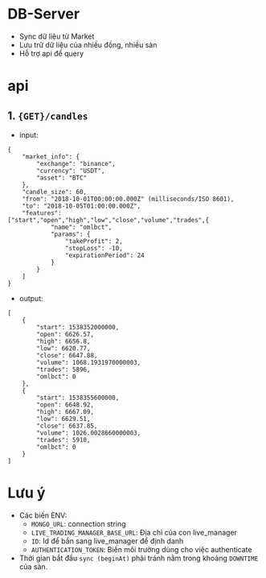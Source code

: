 # DB-Server
- Sync dữ liệu từ Market
- Lưu trữ dữ liệu của nhiều đồng, nhiều sàn
- Hỗ trợ api để query

# api 
## 1. `{GET}/candles`
- input:
```
{
    "market_info": {
        "exchange": "binance",
        "currency": "USDT",
        "asset": "BTC"
    },
    "candle_size": 60,
    "from": "2018-10-01T00:00:00.000Z" (milliseconds/ISO 8601),
    "to": "2018-10-05T01:00:00.000Z",
    "features": ["start","open","high","low","close","volume","trades",{
        	"name": "omlbct",
        	"params": {
        		"takeProfit": 2,
        		"stopLoss": -10,
        		"expirationPeriod": 24
        	}
        }
    ]
}
```
- output: 
```
[
    {
        "start": 1538352000000,
        "open": 6626.57,
        "high": 6656.8,
        "low": 6620.77,
        "close": 6647.88,
        "volume": 1068.1931970000003,
        "trades": 5896,
        "omlbct": 0
    },
    {
        "start": 1538355600000,
        "open": 6648.92,
        "high": 6667.09,
        "low": 6629.51,
        "close": 6637.85,
        "volume": 1026.0028660000003,
        "trades": 5910,
        "omlbct": 0
    }
]
```
# Lưu ý
- Các biến ENV:
    - `MONGO_URL`: connection string
    - `LIVE_TRADING_MANAGER_BASE_URL`: Địa chỉ của con live_manager
    - `ID`: Id để bắn sang live_manager để định danh
    - `AUTHENTICATION_TOKEN`: Biến môi trường dùng cho việc authenticate
- Thời gian bắt đầu `sync (beginAt)` phải tránh nằm trong khoảng `DOWNTIME` của sàn.